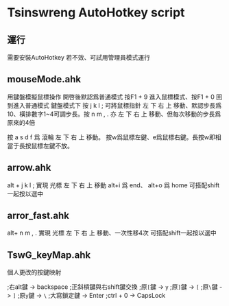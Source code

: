 
# Tsinswreng AutoHotkey script

## 運行
需要安裝AutoHotkey
若不效、可試用管理員模式運行

## mouseMode.ahk
用鍵盤模擬鼠標操作
開啓後默認爲普通模式
按F1 + 9 進入鼠標模式、按F1 + 0 回到進入普通模式
鍵盤模式下 按 j k l ; 可將鼠標指針 左 下 右 上 移動、默認步長爲10、橫排數字1~4可調步長。按 n m , . 亦 左 下 右 上 移動、但每次移動的步長爲原來的4倍

按 a s d f 爲 滾輪 左 下 右 上 移動。
按w爲鼠標左鍵、e爲鼠標右鍵。長按w即相當于長按鼠標左鍵不放。

## arrow.ahk
alt + j k l ; 實現 光標 左 下 右 上 移動
alt+i 爲 end、 alt+o 爲 home
可搭配shift一起按以選中

## arror_fast.ahk
alt+ n m , . 實現 光標 左 下 右 上 移動、一次性移4次
可搭配shift一起按以選中

## TswG_keyMap.ahk
個人更改的按鍵映射

;右alt鍵 -> backspace
;正斜槓鍵與右shift鍵交換
;原`[`鍵 -> `y`
;原`]`鍵 -> `[`
;原`\`鍵 -> `]`
;原`y`鍵 -> `\`
;大寫鎖定鍵 -> Enter
;ctrl + 0 -> CapsLock